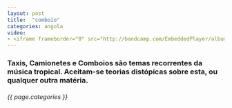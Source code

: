 ```yaml
---
layout: post
title:  "comboio"
categories: angola
video: 
- <iframe frameborder="0" src="http://bandcamp.com/EmbeddedPlayer/album=4215932827/size=large/bgcol=ffffff/linkcol=0687f5/tracklist=false/transparent=true/" seamless></iframe>
---
```


### Taxis, Camionetes e Comboios são temas recorrentes da música tropical. Aceitam-se teorias distópicas sobre esta, ou qualquer outra matéria.
###### {{ page.categories }}